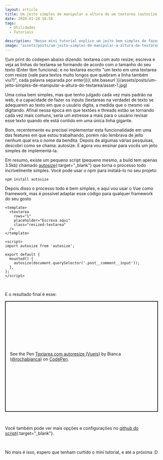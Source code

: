 ```yaml
---
layout: article
title: Um jeito simples de manipular a altura de um textarea (autosize.js)
date: 2020-01-20 16:58
tags:
  - Utilidades
  - Tutoriais

description: "Nesse mini tutorial explico um jeito bem simples de fazer uma textarea que se adequa ao texto do usuário, usando o script autosize.js"
image: "assets/posts/um-jeito-simples-de-manipular-a-altura-do-textarea/asset-1.jpg"
---
```

![um print do codepen abaixo dizendo: textarea com auto resize; escreva e veja as linhas do textarea se formando de acordo com o tamanho do seu texto (Enter tbm funciona); e no textarea escrito "um texto em uma textarea com resize (vale para textos muito longos que quebram a linha também viu?)", cada palavra separada por enter]({{ site.baseurl }}/assets/posts/um-jeito-simples-de-manipular-a-altura-do-textarea/asset-1.jpg)

Uma coisa bem simples, mas que tenho julgado cada vez mais padrão na web, é a capacidade de fazer os inputs (textareas na verdade) de texto se adequarem ao texto em que o usuário digita, a medida que o mesmo vai digitando. Afinal nessa época em que textões e threads estão se tornando cada vez mais comuns, seria um estresse a mais para o usuário revisar esse texto quando ele está contido em uma única linha gigante.

<!--more-->

Bom, recentemente eu precisei implementar esta funcionalidade em uma das features em que estou trabalhando, porém não lembrava de jeito nenhum qual era o nome da bendita. Depois de algumas várias pesquisas, descobri como se chama: autosize. E agora vou ensinar para vocês um jeito simples de implementá-la.

Em resumo, existe um pequeno script (pequeno mesmo, a build tem apenas 3.5kb) chamado [autosize](https://github.com/jackmoore/autosize){:target="\_blank"} que torna o processo todo incrivelmente simples. Você pode usar o npm para instalá-lo no seu projeto:

```
npm install autosize
```

Depois disso o processo todo é bem simples, e aqui vou usar o Vue como framework, mas é possível adaptar esse código para qualquer framework do seu gosto

```
<template>
  <textarea
    rows="1"
    placeholder="Escreva aqui"
    class="resized-textarea"
  />
</template>

<script>
import autosize from 'autosize';

export default {
  mounted() {
    autosize(document.querySelector('.post__comment__input'));
  },
};
</script>
```

<br/>

E o resultado final é esse:


<p class="codepen" data-height="364" data-theme-id="dark" data-default-tab="js,result" data-user="rochabianca" data-slug-hash="BayGOwV" style="height: 364px; box-sizing: border-box; display: flex; align-items: center; justify-content: center; border: 2px solid; margin: 1em 0; padding: 1em;" data-pen-title="Textarea com autoresize (Vuejs)">
  <span>See the Pen <a href="https://codepen.io/rochabianca/pen/BayGOwV">
  Textarea com autoresize (Vuejs)</a> by Bianca (<a href="https://codepen.io/rochabianca">@rochabianca</a>)
  on <a href="https://codepen.io">CodePen</a>.</span>
</p>
<script async src="https://static.codepen.io/assets/embed/ei.js"></script>

<br/>

Você também pode ver mais opções e configurações no [github do script](https://github.com/jackmoore/autosize){:target="\_blank"}.

<br/>

No mais é isso, espero que tenham curtido o mini tutorial, e até a próxima :D